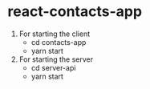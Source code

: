 # react-contacts-app
1. For starting the client 
    - cd contacts-app
    - yarn start
2. For starting the server
   - cd server-api
   - yarn start
